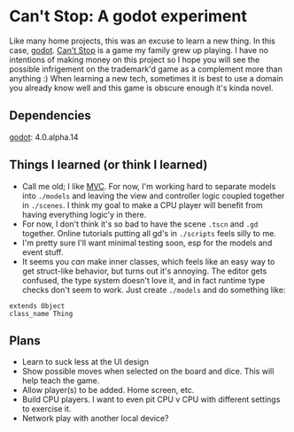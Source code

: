 # Can't Stop: A godot experiment

Like many home projects, this was an excuse to learn a new thing. In this case, [godot](https://godotengine.org/). [Can't Stop](https://en.wikipedia.org/wiki/Can't_Stop_(board_game)) is a game my family grew up playing. I have no intentions of making money on this project so I hope you will see the possible infrigement on the trademark'd game as a complement more than anything :) When learning a new tech, sometimes it is best to use a domain you already know well and this game is obscure enough it's kinda novel.

## Dependencies

[godot](https://godotengine.org/article/dev-snapshot-godot-4-0-alpha-14): 4.0.alpha.14

## Things I learned (or think I learned)

- Call me old; I like [MVC](https://en.wikipedia.org/wiki/Model%E2%80%93view%E2%80%93controller). For now, I'm working hard to separate models into `./models` and leaving the view and controller logic coupled together in `./scenes`. I think my goal to make a CPU player will benefit from having everything logic'y in there.
- For now, I don't think it's so bad to have the scene `.tscn` and `.gd` together. Online tutorials putting all gd's in `./scripts` feels silly to me.
- I'm pretty sure I'll want minimal testing soon, esp for the models and event stuff.
- It seems you _can_ make inner classes, which feels like an easy way to get struct-like behavior, but turns out it's annoying. The editor gets confused, the type system doesn't love it, and in fact runtime type checks don't seem to work. Just create `./models` and do something like:

```gdscript
extends Object
class_name Thing
```

## Plans

- Learn to suck less at the UI design
- Show possible moves when selected on the board and dice. This will help teach the game.
- Allow player(s) to be added. Home screen, etc.
- Build CPU players. I want to even pit CPU v CPU with different settings to exercise it.
- Network play with another local device?
